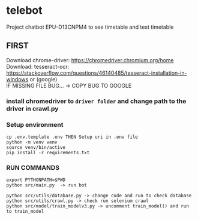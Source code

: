 # telebot
Project chatbot EPU-D13CNPM4 to see timetable and test timetable
## FIRST
Download chrome-driver: https://chromedriver.chromium.org/home  
Download: tesseract-ocr: https://stackoverflow.com/questions/46140485/tesseract-installation-in-windows or (google)  
IF MISSING FILE BUG... -> COPY BUG TO GOOGLE

### install chromedriver to `driver folder` and change path to the driver in crawl.py

### Setup environment
```
cp .env.template .env THEN Setup uri in .env file
python -m venv venv
source venv/bin/active
pip install -r requirements.txt
```
### RUN COMMANDS
```
export PYTHONPATH=$PWD
python src/main.py  -> run bot

python src/utils/database.py -> change code and run to check database
python src/utils/crawl.py -> check run selenium crawl
python src/model/train_modelv3.py -> uncomment train_model() and run to train_model
```